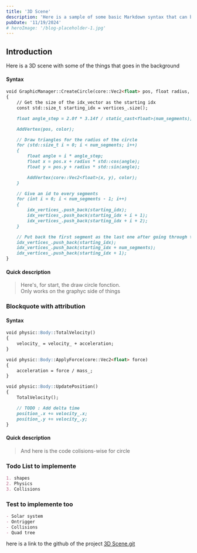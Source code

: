 ```yaml
---
title: '3D Scene'
description: 'Here is a sample of some basic Markdown syntax that can be used when writing Markdown content in Astro.'
pubDate: '11/19/2024'
# heroImage: '/blog-placeholder-1.jpg'
---
```


<!-- Here is a sample of some basic Markdown syntax that can be used when writing Markdown content in Astro.

## Headings

The following HTML `<h1>`—`<h6>` elements represent six levels of section headings. `<h1>` is the highest section level while `<h6>` is the lowest.

# H1

## H2

### H3

#### H4

##### H5

###### H6 -->

## Introduction

  Here is a 3D scene with some of the things that goes in the background


<!-- ## Images

### Syntax

```markdown
![Alt text](./full/or/relative/path/of/image)
```

### Output

![blog placeholder](/blog-placeholder-about.jpg) -->

<!-- ### Blockquote without attribution -->

#### Syntax

```markdown
void GraphicManager::CreateCircle(core::Vec2<float> pos, float radius, SDL_Color color)
{
	// Get the size of the idx_vector as the starting idx
	const std::size_t starting_idx = vertices_.size();

	float angle_step = 2.0f * 3.14f / static_cast<float>(num_segments);

	AddVertex(pos, color);

	// Draw triangles for the radius of the circle
	for (std::size_t i = 0; i < num_segments; i++)
	{
		float angle = i * angle_step;
		float x = pos.x + radius * std::cos(angle);
		float y = pos.y + radius * std::sin(angle);

		AddVertex(core::Vec2<float>(x, y), color);
	}

	// Give an id to every segments
	for (int i = 0; i < num_segments - 1; i++)
	{
		idx_vertices_.push_back(starting_idx);
		idx_vertices_.push_back(starting_idx + i + 1);
		idx_vertices_.push_back(starting_idx + i + 2);
	}

	// Put back the first segment as the last one after going through the whole vector
	idx_vertices_.push_back(starting_idx);
	idx_vertices_.push_back(starting_idx + num_segments);
	idx_vertices_.push_back(starting_idx + 1);
}
```

#### Quick description

> Here's, for start, the draw circle fonction.  
> Only works on the graphyc side of things

### Blockquote with attribution

#### Syntax

```markdown
void physic::Body::TotalVelocity()
{
	velocity_ = velocity_ + acceleration;
}

void physic::Body::ApplyForce(core::Vec2<float> force)
{
	acceleration = force / mass_;
}

void physic::Body::UpdatePosition()
{
	TotalVelocity();

	// TODO : Add delta time
	position_.x += velocity_.x;
	position_.y += velocity_.y;
}
```

#### Quick description

> And here is the code colisions-wise for circle

### Todo List to implemente

```markdown
1. shapes
2. Physics
3. Collisions
```

### Test to implemente too

```markdown
- Solar system
- Ontrigger
- Collisions
- Quad tree
```

<!-- ## Other Elements — abbr, sub, sup, kbd, mark

### Syntax

```markdown
<abbr title="Graphics Interchange Format">GIF</abbr> is a bitmap image format.

H<sub>2</sub>O

X<sup>n</sup> + Y<sup>n</sup> = Z<sup>n</sup>

Press <kbd>CTRL</kbd> + <kbd>ALT</kbd> + <kbd>Delete</kbd> to end the session.

Most <mark>salamanders</mark> are nocturnal, and hunt for insects, worms, and other small creatures.
``` -->

<!-- ### Output

<abbr title="Graphics Interchange Format">GIF</abbr> is a bitmap image format.

H<sub>2</sub>O

X<sup>n</sup> + Y<sup>n</sup> = Z<sup>n</sup>

Press <kbd>CTRL</kbd> + <kbd>ALT</kbd> + <kbd>Delete</kbd> to end the session.

Most <mark>salamanders</mark> are nocturnal, and hunt for insects, worms, and other small creatures. -->

here is a link to the github of the project [3D Scene.git](https://github.com/SAE-Geneve/samples-Tornade-10)